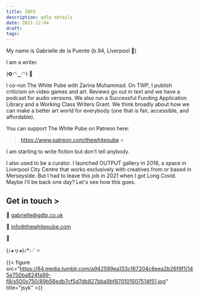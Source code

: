 ```yaml
---
title: INFO
description: gdlp details
date: 2021-12-04
draft: 
tags: 
---
```


My name is Gabrielle de la Puente (b.94, Liverpool 📍)

I am a writer.

(✿◠‿◠) 🌸

I co-run The White Pube with Zarina Muhammad. On TWP, I publish criticism on video games and art. Reviews go out in text and we have a podcast for audio versions. We also run a Successful Funding Application Library and a Working Class Writers Grant. We think broadly about how we can make a better art world for everybody (one that is fair, accessible, and affordable).

You can support The White Pube on Patreon here:

> https://www.patreon.com/thewhitepube < 

I am starting to write fiction but don't tell anybody.

I also used to be a curator. I launched OUTPUT gallery in 2018, a space in Liverpool City Centre that works exclusively with creatives from or based in Merseyside. But I had to leave this job in 2021 when I got Long Covid. Maybe I'll be back one day? Let's see how this goes.

## Get in touch >

📧 gabrielle@gdlp.co.uk

📧 info@thewhitepube.com

🌸

(ﾉ◕ヮ◕)ﾉ*:･ﾟ✧

{{< figure src="https://64.media.tumblr.com/a942599ea133c167204c6eea2b26f9f1/145e750ba824fa99-f8/s500x750/89b56edb7cf5d7db827bba9bf870101507514f51.jpg" title="jsyk" >}}